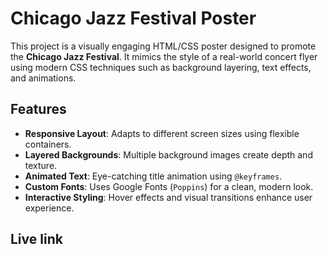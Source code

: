 # Chicago Jazz Festival Poster

This project is a visually engaging HTML/CSS poster designed to promote the **Chicago Jazz Festival**. It mimics the style of a real-world concert flyer using modern CSS techniques such as background layering, text effects, and animations.

## Features

- **Responsive Layout**: Adapts to different screen sizes using flexible containers.
- **Layered Backgrounds**: Multiple background images create depth and texture.
- **Animated Text**: Eye-catching title animation using `@keyframes`.
- **Custom Fonts**: Uses Google Fonts (`Poppins`) for a clean, modern look.
- **Interactive Styling**: Hover effects and visual transitions enhance user experience.

## Live link

